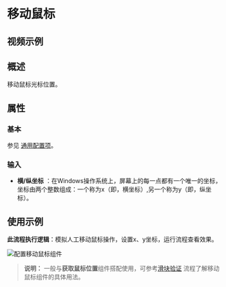 # 移动鼠标

## 视频示例

## 概述

移动鼠标光标位置。

## 属性

### 基本

参见 [通用配置项](../Appendix/CommonConfigurationItems.md)。

### 输入

- **横/纵坐标** ：在Windows操作系统上，屏幕上的每一点都有一个唯一的坐标，坐标由两个整数组成：一个称为x（即，横坐标）,另一个称为y（即，纵坐标）。

## 使用示例

**此流程执行逻辑**：模拟人工移动鼠标操作，设置x、y坐标，运行流程查看效果。

![配置移动鼠标组件](https://docimages.blob.core.chinacloudapi.cn/images/Activities/MouseMove-1.png)

>**说明：**
>一般与**获取鼠标位置**组件搭配使用，可参考[滑块验证](https://docimages.blob.core.chinacloudapi.cn/images/dgsSample/滑块验证.egs) 流程了解移动鼠标组件的具体用法。
